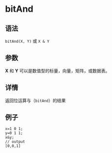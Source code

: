 # bitAnd

## 语法

`bitAnd(X, Y)` 或 `X & Y`

## 参数

**X** 和 **Y** 可以是数值型的标量，向量，矩阵，或数据表。

## 详情

返回位运算与（`bitAnd`）的结果

## 例子

```
x=1 0 1;
y=0 1 1;
x&y;
// output
[0,0,1]
```

